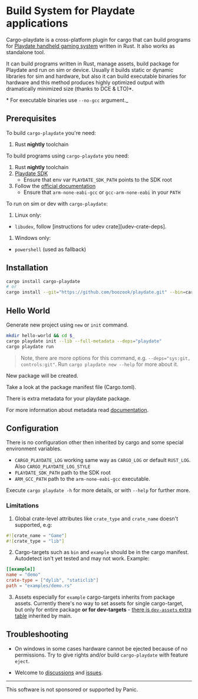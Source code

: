 # Build System for Playdate applications

Cargo-playdate is a cross-platform plugin for cargo that can build programs for [Playdate handheld gaming system](https://play.date) written in Rust. It also works as standalone tool.

It can build programs written in Rust, manage assets, build package for Playdate and run on sim or device.
Usually it builds static or dynamic libraries for sim and hardware,
but also it can build executable binaries for hardware and this method produces highly optimized output with dramatically minimized size (thanks to DCE & LTO)\*.

\* For executable binaries use `--no-gcc` argument._



## Prerequisites

To build `cargo-playdate` you're need:
1. Rust __nightly__ toolchain

To build programs using `cargo-playdate` you need:
1. Rust __nightly__ toolchain
1. [Playdate SDK][sdk]
   - Ensure that env var `PLAYDATE_SDK_PATH` points to the SDK root
1. Follow the [official documentation][doc-prerequisites]
   - Ensure that `arm-none-eabi-gcc` or `gcc-arm-none-eabi` in your `PATH`

 <!-- TODO: Make gcc optional -->

To run on sim or dev with `cargo-playdate`:
1. Linux only:
  - `libudev`, follow [instructions for udev crate][udev-crate-deps].
1. Windows only:
  - `powershell` (used as fallback)

[sdk]: https://play.date/dev/#cardSDK
[doc-prerequisites]: https://sdk.play.date/Inside%20Playdate%20with%20C.html#_prerequisites
[rusb]: https://crates.io/crates/rusb


## Installation

```bash
cargo install cargo-playdate
# or
cargo install --git="https://github.com/boozook/playdate.git" --bin=cargo-playdate
```


## Hello World

Generate new project using `new` or `init` command.

```bash
mkdir hello-world && cd $_
cargo playdate init --lib --full-metadata --deps="playdate"
cargo playdate run
```

> Note, there are more options for this command, e.g. `--deps="sys:git, controls:git"`.
> Run `cargo playdate new --help` for more about it.

New package will be created.

Take a look at the package manifest file (Cargo.toml).

There is extra metadata for your playdate package.

For more information about metadata read [documentation][metadata-readme].

[metadata-readme]: https://github.com/boozook/playdate/blob/main/support/build/README.md#assets


<!--
## Crank(start) compatibility

TODO: Impl and describe compatibility with crank(start).
-->


## Configuration

There is no configuration other then inherited by cargo and some special environment variables.

- `CARGO_PLAYDATE_LOG` working same way as `CARGO_LOG` or default `RUST_LOG`. Also `CARGO_PLAYDATE_LOG_STYLE`
- `PLAYDATE_SDK_PATH` path to the SDK root
- `ARM_GCC_PATH` path to the `arm-none-eabi-gcc` executable.

Execute `cargo playdate -h` for more details, or with `--help` for further more.



### Limitations

1. Global crate-level attributes like `crate_type` and `crate_name` doesn't supported, e.g:
```rust
#![crate_name = "Game"]
#![crate_type = "lib"]
```

2. Cargo-targets such as `bin` and `example` should be in the cargo manifest. Autodetect isn't yet tested and may not work. Example:
```toml
[[example]]
name = "demo"
crate-type = ["dylib", "staticlib"]
path = "examples/demo.rs"
```


3. Assets especially for `example` cargo-targets inherits from package assets. Currently there's no way to set assets for single cargo-target, but only for entire package __or for dev-targets__ - [there is `dev-assets` extra table][dev-assets-doc] inherited by main.


[dev-assets-doc]: https://github.com/boozook/playdate/tree/main/support/build#dev-assets


## Troubleshooting

* On windows in some cases hardware cannot be ejected because of no permissions. Try to give rights and/or build `cargo-playdate` with feature `eject`.

* Welcome to [discussions](https://github.com/boozook/playdate/discussions) and [issues](https://github.com/boozook/playdate/issues).

- - -

This software is not sponsored or supported by Panic.
